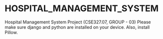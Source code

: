 # HOSPITAL_MANAGEMENT_SYSTEM
Hospital Management System Project (CSE327.07, GROUP - 03)
Please make sure django and python are installed on your device. Also, install Pillow. 
